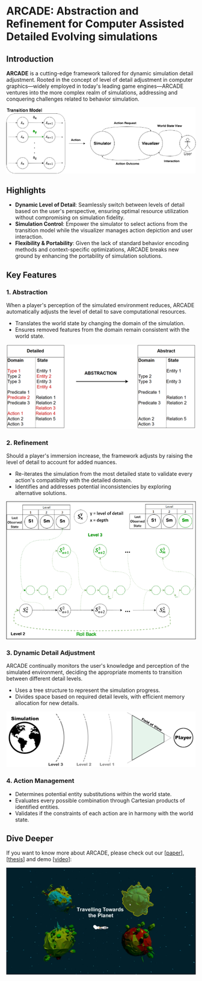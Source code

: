 # ARCADE: Abstraction and Refinement for Computer Assisted Detailed Evolving simulations

## Introduction

**ARCADE** is a cutting-edge framework tailored for dynamic simulation detail adjustment. Rooted in the concept of level of detail adjustment in computer graphics—widely employed in today's leading game engines—ARCADE ventures into the more complex realm of simulations, addressing and conquering challenges related to behavior simulation.

![Alt text](GitHubImages/general_simulation.png)

## Highlights

- **Dynamic Level of Detail**: Seamlessly switch between levels of detail based on the user's perspective, ensuring optimal resource utilization without compromising on simulation fidelity.
- **Simulation Control**: Empower the simulator to select actions from the transition model while the visualizer manages action depiction and user interaction.
- **Flexibility & Portability**: Given the lack of standard behavior encoding methods and context-specific optimizations, ARCADE breaks new ground by enhancing the portability of simulation solutions.

## Key Features

### 1. Abstraction

When a player's perception of the simulated environment reduces, ARCADE automatically adjusts the level of detail to save computational resources. 

- Translates the world state by changing the domain of the simulation.
- Ensures removed features from the domain remain consistent with the world state.

![Alt text](GitHubImages/abstraction.png)

### 2. Refinement

Should a player's immersion increase, the framework adjusts by raising the level of detail to account for added nuances. 

- Re-iterates the simulation from the most detailed state to validate every action's compatibility with the detailed domain.
- Identifies and addresses potential inconsistencies by exploring alternative solutions.

![Alt text](GitHubImages/refinement.png)

### 3. Dynamic Detail Adjustment

ARCADE continually monitors the user's knowledge and perception of the simulated environment, deciding the appropriate moments to transition between different detail levels. 

- Uses a tree structure to represent the simulation progress.
- Divides space based on required detail levels, with efficient memory allocation for new details.

![Alt text](GitHubImages/detail_adjustment.png)

### 4. Action Management

- Determines potential entity substitutions within the world state.
- Evaluates every possible combination through Cartesian products of identified entities.
- Validates if the constraints of each action are in harmony with the world state.

## Dive Deeper

If you want to know more about ARCADE, please check out our [[paper](	https://doi.org/10.1609/aiide.v15i1.5219)], [[thesis](http://hdl.handle.net/1946/32234)] and demo [[video](https://youtu.be/Jk9vLNNoY4s?si=oy3i5cGW0E--gdpm)]:

[![ScreenShot](/GitHubImages/video_image.png)](https://youtu.be/Jk9vLNNoY4s?si=oy3i5cGW0E--gdpm)